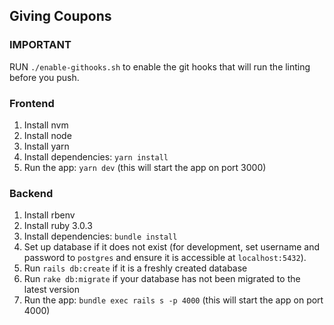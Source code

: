 ## Giving Coupons

### IMPORTANT

RUN `./enable-githooks.sh` to enable the git hooks that will run the linting before you push.

### Frontend

1. Install nvm
1. Install node
1. Install yarn
1. Install dependencies: `yarn install`
1. Run the app: `yarn dev` (this will start the app on port 3000)

### Backend

1. Install rbenv
1. Install ruby 3.0.3
1. Install dependencies: `bundle install`
1. Set up database if it does not exist (for development, set username and password
   to `postgres` and ensure it is accessible at `localhost:5432`).
1. Run `rails db:create` if it is a freshly created database
1. Run `rake db:migrate` if your database has not been migrated to the latest version
1. Run the app: `bundle exec rails s -p 4000` (this will start the app on port 4000)

